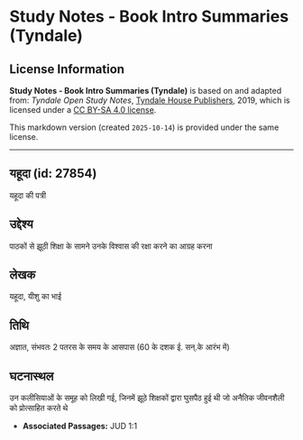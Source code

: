 # Study Notes - Book Intro Summaries (Tyndale)

## License Information

**Study Notes - Book Intro Summaries (Tyndale)** is based on and adapted from: _Tyndale Open Study Notes_, [Tyndale House Publishers](https://tyndaleopenresources.com/), 2019, which is licensed under a [CC BY-SA 4.0 license](https://creativecommons.org/licenses/by-sa/4.0/legalcode.en).

This markdown version (created `2025-10-14`) is provided under the same license.



--------------------------------

## यहूदा (id: 27854)

यहूदा की पत्री

उद्देश्य
--------

पाठकों से झूठी शिक्षा के सामने उनके विश्वास की रक्षा करने का आग्रह करना

लेखक
----

यहूदा, यीशु का भाई

तिथि
----

अज्ञात, संभवतः 2 पतरस के समय के आसपास (60 के दशक ई. सन्.के आरंभ में)

घटनास्थल
--------

उन कलीसियाओं के समूह को लिखी गई, जिनमें झूठे शिक्षकों द्वारा घुसपैठ हुई थी जो अनैतिक जीवनशैली को प्रोत्साहित करते थे

* **Associated Passages:** JUD 1:1

